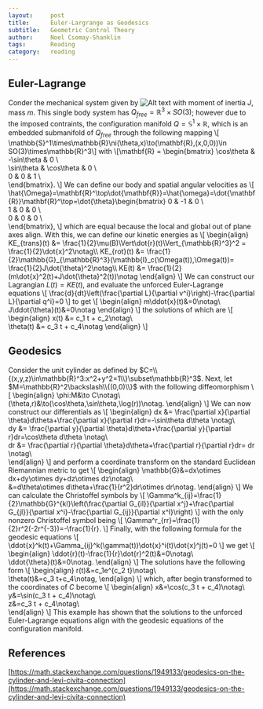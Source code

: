 ```yaml
---
layout:     post
title:      Euler-Largrange as Geodesics
subtitle:   Geometric Control Theory 
author:     Noel Csomay-Shanklin
tags:       Reading
category:   reading
---
```

## Euler-Lagrange
Conder the mechanical system given by 
![Alt text](https://noelc-s.github.io/website/img/DiffGeo2/system.svg?sanitize=true)
with moment of inertia $J$, mass $m$. This single body system has $Q_{free}=\mathbb{R}^3\times SO(3)$; however due to the imposed contraints, the configuration manifold $Q=\mathbb{S}^1\times\mathbb{R}$, which is an embedded submanifold of $Q_{free}$ through the following mapping
\\[  \mathbb{S}^1\times\mathbb{R}\ni(\theta,x)\to(\mathbf{R},(x,0,0))\in SO(3)\times\mathbb{R}^3\\]
with 
\\[\mathbf{R} =     \begin{bmatrix}
    \cos\theta & -\sin\theta & 0 \\\
    \sin\theta & \cos\theta & 0 \\\
    0 & 0 & 1 \\\
    \end{bmatrix}.
\\]
We can define our body and spatial angular velocities as
\\[
\hat{\Omega}=\mathbf{R}^\top\dot{\mathbf{R}}=\hat{\omega}=\dot{\mathbf{R}}\mathbf{R}^\top=\dot{\theta}\begin{bmatrix}
    0 & -1 & 0 \\\
    1 & 0 & 0 \\\
    0 & 0 & 0 \\\
    \end{bmatrix},
\\]
which are equal because the local and global out of plane axes align. With this, we can define our kinetic energies as
\\[
\begin{align}
KE_{trans}(t) &= \frac{1}{2}\mu(B)\Vert\dot{r}(t)\Vert_{\mathbb{R}^3}^2 = \frac{1}{2}\dot{x}^2\notag\\\ 
KE_{rot}(t) &=
\frac{1}{2}\mathbb{G}_{\mathbb{R}^3}(\mathbb{I}_c(\Omega(t)),\Omega(t))=
\frac{1}{2}J\dot{\theta}^2\notag\\\ 
KE(t) &= \frac{1}{2}(m\dot{x}^2(t)+J\dot{\theta}^2(t))\notag
\end{align}
\\]
We can construct our Lagrangian $L(t)=KE(t)$, and evaluate the unforced Euler-Lagrange equations 
\\[
\frac{d}{dt}\left(\frac{\partial L}{\partial v^i}\right)-\frac{\partial L}{\partial q^i}=0
\\]
to get
\\[
\begin{align}
m\ddot{x}(t)&=0\notag\\\
J\ddot{\theta}(t)&=0\notag
\end{align}
\\]
the solutions of which are
\\[
\begin{align}
x(t) &= c_1 t + c_2\notag\\\
\theta(t) &= c_3 t + c_4\notag
\end{align}
\\]

## Geodesics
Consider the unit cylinder as defined by $C=\\{(x,y,z)\in\mathbb{R}^3:x^2+y^2=1\\}\subset\mathbb{R}^3$. Next, let $M=\mathbb{R}^2\backslash\\{(0,0)\\}$ with the following diffeomorphism
\\[
\begin{align}
\phi:M&\to C\notag\\\
(\theta,r)&\to(\cos\theta,\sin\theta,\log(r))\notag.
\end{align}
\\]
We can now construct our differentials as
\\[
\begin{align}
dx &= \frac{\partial x}{\partial \theta}d\theta+\frac{\partial x}{\partial r}dr=-\sin\theta d\theta \notag\\\
dy &= \frac{\partial y}{\partial \theta}d\theta+\frac{\partial y}{\partial r}dr=\cos\theta d\theta \notag\\\
dr &= \frac{\partial r}{\partial \theta}d\theta+\frac{\partial r}{\partial r}dr= dr \notag\\\
\end{align}
\\]
and perform a coordinate transform on the standard Euclidean Riemannian metric to get
\\[
\begin{align}
\mathbb{G}&=dx\otimes dx+dy\otimes dy+dz\otimes dz\notag\\\
&=d\theta\otimes d\theta+\frac{1}{r^2}dr\otimes dr\notag. 
\end{align}
\\]
We can calculate the Christoffel symbols by
\\[
\Gamma^k_{ij}=\frac{1}{2}\mathbb{G}^{kl}\left(\frac{\partial G_{il}}{\partial x^j}+\frac{\partial G_{jl}}{\partial x^i}-\frac{\partial G_{ij}}{\partial x^l}\right)
\\]
with the only nonzero Christoffel symbol being
\\[
\Gamma^r_{rr}=\frac{1}{2}r^2(-2r^{-3})=-\frac{1}{r}.
\\]
Finally, with the following formula for the geodesic equations
\\[
\ddot{x}^k(t)+\Gamma_{ij}^k(\gamma(t))\dot{x}^i(t)\dot{x}^j(t)=0
\\]
we get
\\[
\begin{align}
\ddot{r}(t)-\frac{1}{r}\dot{r}^2(t)&=0\notag\\\
\ddot{\theta}(t)&=0\notag.
\end{align}
\\]
The solutions have the following form
\\[
\begin{align}
r(t)&=c_1e^{c_2 t}\notag\\\
\theta(t)&=c_3 t+c_4\notag,
\end{align}
\\]
which, after begin transformed to the coordinates of $C$ become
\\[
\begin{align}
x&=\cos(c_3 t + c_4)\notag\\\
y&=\sin(c_3 t + c_4)\notag\\\
z&=c_3 t + c_4\notag\\\
\end{align}
\\]
This example has shown that the solutions to the unforced Euler-Lagrange equations align with the geodesic equations of the configuration manifold.

## References
[https://math.stackexchange.com/questions/1949133/geodesics-on-the-cylinder-and-levi-civita-connection](https://math.stackexchange.com/questions/1949133/geodesics-on-the-cylinder-and-levi-civita-connection)
